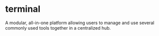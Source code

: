 # terminal
A modular, all-in-one platform allowing users to manage and use several commonly used tools together in a centralized hub.

